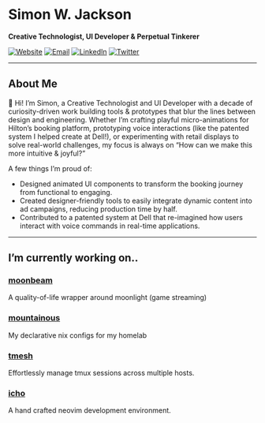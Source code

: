 # Simon W. Jackson

**Creative Technologist, UI Developer & Perpetual Tinkerer**

[![Website](https://img.shields.io/badge/Website-simonwjackson.io-blue?style=flat-square)](https://simonwjackson.io) 
[![Email](https://img.shields.io/badge/Email-hello@simonwjackson.io-blue?style=flat-square)](mailto:opensource@simonwjackson.io)
[![LinkedIn](https://img.shields.io/badge/LinkedIn-SimonWJackson-blue?style=flat-square)](https://www.linkedin.com/in/simonwjackson)
[![Twitter](https://img.shields.io/badge/Twitter-@SimonWJackson-blue?style=flat-square)](https://twitter.com/SimonWJackson)

---

## About Me

👋 Hi! I’m Simon, a Creative Technologist and UI Developer with a decade of curiosity-driven work building tools & prototypes that blur the lines between design and engineering. Whether I’m crafting playful micro-animations for Hilton’s booking platform, prototyping voice interactions (like the patented system I helped create at Dell!), or experimenting with retail displays to solve real-world challenges, my focus is always on “How can we make this more intuitive & joyful?”

A few things I’m proud of:

- Designed animated UI components to transform the booking journey from functional to engaging.
- Created designer-friendly tools to easily integrate dynamic content into ad campaigns, reducing production time by half.
- Contributed to a patented system at Dell that re-imagined how users interact with voice commands in real-time applications.

---

## I’m currently working on..

### [moonbeam](https://github.com/elevate/moonbeam)
A quality-of-life wrapper around moonlight (game streaming)

### [mountainous](https://github.com/simonwjackson/mountainous)
My declarative nix configs for my homelab

### [tmesh](https://github.com/simonwjackson/tmesh)
Effortlessly manage tmux sessions across multiple hosts.

### [icho](https://github.com/simonwjackson/icho)
A hand crafted neovim development environment.
